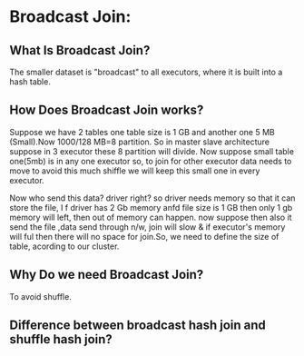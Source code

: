 # Broadcast Join:
## What Is Broadcast Join?
The smaller dataset is "broadcast" to all executors, where it is built into a hash table.

## How Does Broadcast Join works?
Suppose we have 2 tables one table size is 1 GB and another one 5 MB (Small).Now 1000/128 MB=8 partition.
So in master slave architecture suppose in 3 executor these 8 partition will divide. Now suppose small table one(5mb) is in any one executor so, to join for other executor data needs to move to avoid this much shiffle we will keep this small one in every executor.

Now who send this data? driver right? so driver needs memory so that it can store the file, I f driver has 2 Gb memory anfd file size is 1 GB then only 1 gb memory will left, then out of memory can happen.
now suppose then also it send the file ,data send through n/w, join will slow  & if executor's memory will ful then there will no space for join.So, we need to define the size of table, acording to our cluster.
## Why Do we need Broadcast Join?
To avoid shuffle.
## Difference between broadcast hash join and shuffle hash join?
